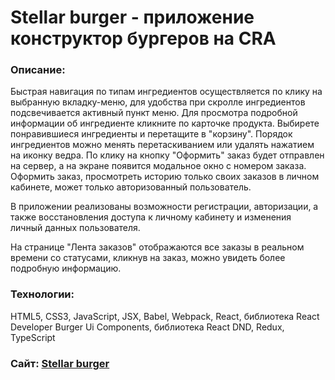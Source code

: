 # Stellar burger - приложение конструктор бургеров на CRA

### Описание:
Быстрая навигация по типам ингредиентов осуществляется по клику на выбранную вкладку-меню, для удобства при скролле ингредиентов подсвечивается активный пункт меню. Для просмотра подробной информации об ингредиенте кликните по карточке продукта. Выбирете понравившиеся ингредиенты и перетащите в "корзину". Порядок ингредиентов можно менять перетаскиванием или удалять нажатием на иконку ведра. По клику на кнопку "Оформить" заказ будет отправлен на сервер, а на экране появится модальное окно с номером заказа. Оформить заказ, просмотреть историю только своих заказов в личном кабинете, может только авторизованный пользователь. 

В приложении реализованы возможности регистрации, авторизации, а также восстановления доступа к личному кабинету и изменения личный данных пользователя. 

На странице "Лента заказов" отображаются все заказы в реальном времени со статусами, кликнув на заказ, можно увидеть более подробную информацию.

### Технологии:
HTML5, CSS3, JavaScript, JSX, Babel, Webpack, React, библиотека React Developer Burger Ui Components, библиотека React DND, Redux, TypeScript

### Сайт: [Stellar burger](https://i-daria.github.io/react-burger/)
